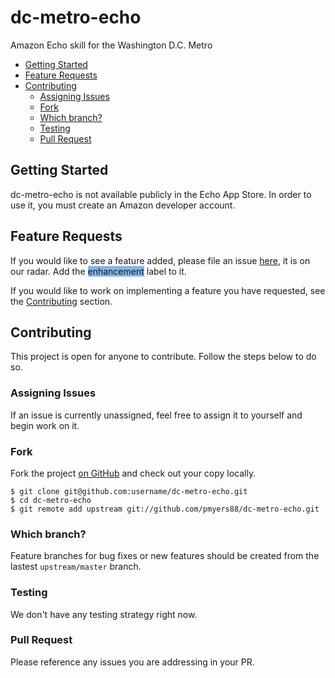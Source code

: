 # dc-metro-echo
Amazon Echo skill for the Washington D.C. Metro

- [Getting Started](#getting-started)
- [Feature Requests](#feature-requests)
- [Contributing](#Contributing)
    - [Assigning Issues](#assigning-issues)
    - [Fork](#fork)
    - [Which branch?](#which-branch?)
    - [Testing](#testing)
    - [Pull Request](#pull-request)

## Getting Started

dc-metro-echo is not available publicly in the Echo App Store. In order to use it, you must create an Amazon
 developer account.

## Feature Requests

If you would like to see a feature added, please file an issue [here](https://github.com/pmyers88/dc-metro-echo/issues),
 it is on our radar. Add the <span style="background-color:#84b6eb">enhancement</span> label to it.

If you would like to work on implementing a feature you have requested, see the [Contributing](#contributing) section. 

## Contributing

This project is open for anyone to contribute. Follow the steps below to do so.

### Assigning Issues

If an issue is currently unassigned, feel free to assign it to yourself and begin work on it.

### Fork

Fork the project [on GitHub](https://github.com/pmyers88/dc-metro-echo) and check out your
copy locally.

```text
$ git clone git@github.com:username/dc-metro-echo.git
$ cd dc-metro-echo
$ git remote add upstream git://github.com/pmyers88/dc-metro-echo.git
```

### Which branch?

Feature branches for bug fixes or new features should be created from the lastest `upstream/master` branch.

### Testing

We don't have any testing strategy right now.

### Pull Request

Please reference any issues you are addressing in your PR.
